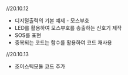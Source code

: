 //20.10.12
 * 디지털출력의 기본 예제 - 모스부호
 * LED를 활용하여 모스부호를 송출하는 신호기 제작
 * SOS를 표현
 * 중복되는 코드는 함수를 활용하여 코드 재사용

//20.10.13
 * 조이스틱모듈 코드 추가